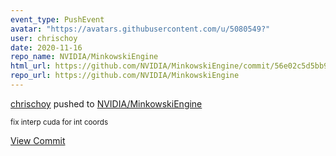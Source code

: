 ```yaml
---
event_type: PushEvent
avatar: "https://avatars.githubusercontent.com/u/5080549?"
user: chrischoy
date: 2020-11-16
repo_name: NVIDIA/MinkowskiEngine
html_url: https://github.com/NVIDIA/MinkowskiEngine/commit/56e02c5d5bb92f9b56bcd292f1fe7cda740db9d9
repo_url: https://github.com/NVIDIA/MinkowskiEngine
---
```


<a href='https://github.com/chrischoy' target='_blank'>chrischoy</a> pushed to <a href='https://github.com/NVIDIA/MinkowskiEngine' target='_blank'>NVIDIA/MinkowskiEngine</a>

<small>fix interp cuda for int coords</small>

<a href='https://github.com/NVIDIA/MinkowskiEngine/commit/56e02c5d5bb92f9b56bcd292f1fe7cda740db9d9' target='_blank'>View Commit</a>